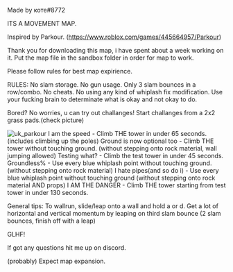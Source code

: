 Made by коте#8772

ITS A MOVEMENT MAP.

Inspired by Parkour. (https://www.roblox.com/games/445664957/Parkour)

Thank you for downloading this map, i have spent about a week working on it.
Put the map file in the sandbox folder in order for map to work.

Please follow rules for best map expirience.

RULES:
No slam storage.
No gun usage.
Only 3 slam bounces in a row/combo.
No cheats.
No using any kind of whiplash fix modification.
Use your fucking brain to determinate what is okay and not okay to do.

Bored? No worries, u can try out challanges!
Start challanges from a 2x2 grass pads.(check picture)

![uk_parkour](https://user-images.githubusercontent.com/125969101/220345791-4e68269f-3a0e-40b4-a5e2-12fad50e59bb.png)
I am the speed - Climb THE tower in under 65 seconds. (includes climbing up the poles)
Ground is now optional too - Climb THE tower without touching ground. (without stepping onto rock material, wall jumping allowed)
Testing what? - Climb the test tower in under 45 seconds.
Groundless% - Use every blue whiplash point without touching ground. (without stepping onto rock material)
I hate pipes(and so do i) - Use every blue whiplash point without touching ground (without stepping onto rock material AND props)
I AM THE DANGER - Climb THE tower starting from test tower in under 130 seconds.

General tips:
To wallrun, slide/leap onto a wall and hold a or d.
Get a lot of horizontal and vertical momentum by leaping on third slam bounce (2 slam bounces, finish off with a leap)

GLHF!

If got any questions hit me up on discord.

(probably) Expect map expansion.

